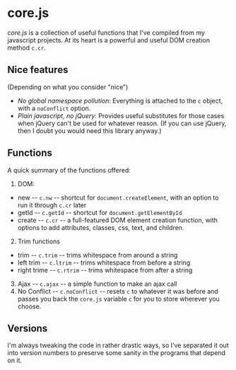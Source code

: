 # core.js

*core.js* is a collection of useful functions that I've compiled from my
javascript projects. At its heart is a powerful and useful DOM creation method
`c.cr`.

## Nice features

(Depending on what you consider "nice")

* *No global namespace pollution*: Everything is attached to the `c` object, with a `noConflict` option.
* *Plain javascript, no jQuery*:   Provides useful substitutes for those cases when jQuery can't be used for whatever reason. (If you can use jQuery,
  then I doubt you would need this library anyway.)

## Functions

A quick summary of the functions offered:

1. DOM:
  * new -- `c.nw` -- shortcut for `document.createElement`, with an option to run it through `c.cr` later
  * getId -- `c.getId` -- shortcut for `document.getElementById`
  * create -- `c.cr` -- a full-featured DOM element creation function, with options to add attributes, classes, css, text, and children.
2. Trim functions
  * trim -- `c.trim` -- trims whitespace from around a string
  * left trim -- `c.ltrim` -- trims whitespace from before a string
  * right trime -- `c.rtrim` -- trims whitespace from after a string
3. Ajax -- `c.ajax` -- a simple function to make an ajax call
4. No Conflict -- `c.noConflict` -- resets `c` to whatever it was before and passes you back the `core.js` variable `c` for you to store wherever you choose.

## Versions

I'm always tweaking the code in rather drastic ways, so I've separated it out
into version numbers to preserve some sanity in the programs that depend on it.
